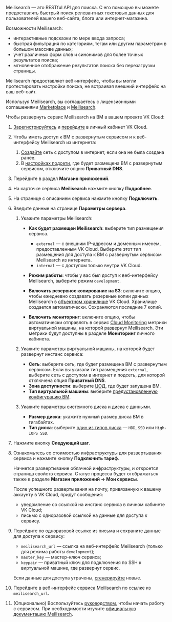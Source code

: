 Meilisearch — это RESTful API для поиска. С его помощью вы можете предоставлять быстрый поиск релевантных текстовых данных для пользователей вашего веб-сайта, блога или интернет-магазина.

Возможности Meilisearch:

- интерактивные подсказки по мере ввода запроса;
- быстрая фильтрация по категориям, тегам или другим параметрам в большом массиве данных;
- учет различных форм слов и синонимов для более точных результатов поиска;
- мгновенное отображение результатов поиска без перезагрузки страницы.

Meilisearch предоставляет веб-интерфейс, чтобы вы могли протестировать настройки поиска, не встраивая внешний интерфейс на ваш веб-сайт.

Используя Meilisearch, вы соглашаетесь с лицензионными соглашениями [Marketplace](/ru/intro/start/legal/marketplace) и [Meilisearch](https://www.meilisearch.com/terms-of-use).

Чтобы развернуть сервис Meilisearch на ВМ в вашем проекте VK Cloud:

1. [Зарегистрируйтесь](/ru/intro/start/account-registration) и [перейдите](https://msk.cloud.vk.com/app) в личный кабинет VK Cloud.
1. Чтобы иметь доступ к ВМ с развернутым сервисом и к веб-интерфейсу Meilisearch из интернета:

    1. [Создайте](/ru/networks/vnet/service-management/net#sozdanie_seti) сеть с доступом в интернет, если она не была создана ранее.
    1. В [настройках подсети](/ru/networks/vnet/service-management/net#redaktirovanie_podseti), где будет размещена ВМ с развернутым сервисом, отключите опцию **Приватный DNS**.

1. Перейдите в раздел **Магазин приложений**.
1. На карточке сервиса **Meilisearch** нажмите кнопку **Подробнее**.
1. На странице с описанием сервиса нажмите кнопку **Подключить**.
1. Введите данные на странице **Параметры сервера**.
    1. Укажите параметры Meilisearch:

        - **Как будет размещен Meilisearch**: выберите тип размещения сервиса.

            - `external` — с внешним IP-адресом и доменным именем, предоставленным VK Cloud. Выберите этот тип размещения для доступа к ВМ с развернутым сервисом Meilisearch из интернета.
            - `internal` — с доступом только внутри VK Cloud.

        - **Режим работы**: чтобы у вас был доступ к веб-интерфейсу Meilisearch, выберите режим `development`.

        - **Включить резервное копирование на S3**: включите опцию, чтобы ежедневно создавать резервные копии данных Meilisearch в [объектном хранилище](/ru/storage/s3/concepts/about) VK Cloud. Хранилище создается автоматически. Сохраняются последние 7 копий.

        - **Включить мониторинг**: включите опцию, чтобы автоматически отправлять в сервис [Cloud Monitoring](/ru/monitoring-services/monitoring) метрики виртуальной машины, на которой развернут Meilisearch. Эти метрики будут доступны в разделе **Мониторинг** личного кабинета.

    1. Укажите параметры виртуальной машины, на которой будет развернут инстанс сервиса:

        - **Сеть**: выберите сеть, где будет размещена ВМ с развернутым сервисом. Если вы указали тип размещения `external`, выберите сеть с доступом в интернет и подсеть, для которой отключена опция **Приватный DNS**.
        - **Зона доступности**: выберите [ЦОД](/ru/intro/start/concepts/architecture#az), где будет запущена ВМ.
        - **Тип виртуальной машины**: выберите [предустановленную конфигурацию ВМ](/ru/computing/iaas/concepts/about#flavors).

    1. Укажите параметры системного диска и диска с данными.

        - **Размер диска**: укажите нужный размер диска ВМ в гигабайтах.
        - **Тип диска**: выберите [один из типов диска](/ru/computing/iaas/concepts/about#diski) — `HDD`, `SSD` или `High-IOPS SSD`.

1. Нажмите кнопку **Следующий шаг**.
1. Ознакомьтесь со стоимостью инфраструктуры для развертывания сервиса и нажмите кнопку **Подключить тариф**.

    Начнется развертывание облачной инфраструктуры, и откроется страница свойств сервиса. Статус процесса будет отображаться также в разделе **Магазин приложений → Мои сервисы**.

    После успешного развертывания на почту, привязанную к вашему аккаунту в VK Cloud, придут сообщения:

    - уведомление со ссылкой на инстанс сервиса в личном кабинете VK Cloud;
    - письмо с одноразовой ссылкой на данные для доступа к сервису.

1. Перейдите по одноразовой ссылке из письма и сохраните данные для доступа к сервису:

    - `meilisearch_url` — ссылка на веб-интерфейс Meilisearch (только для режима работы `development`);
    - `master_key` — мастер-ключ сервиса;
    - `keypair` — приватный ключ для подключения по SSH к виртуальной машине, где развернут сервис.

   <info>

   Если данные для доступа утрачены, [сгенерируйте](../../service-management/pr-instance-manage#update_access) новые.

   </info>

1. Перейдите в веб-интерфейс сервиса Meilisearch по ссылке из `meilisearch_url`.
1. (Опционально) Воспользуйтесь [руководством](https://www.meilisearch.com/docs/learn/self_hosted/getting_started_with_self_hosted_meilisearch#add-documents), чтобы начать работу с сервисом. При необходимости изучите [официальную документацию Meilisearch](https://www.meilisearch.com/docs).
